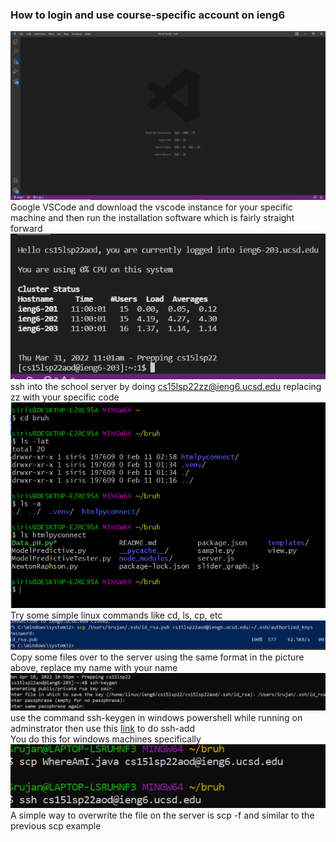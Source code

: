 ### **How to login and use course-specific account on ieng6**  
![VScodeFile](image1.png)
Google VSCode and download the vscode instance for your specific machine and then run the installation software which is fairly straight forward  
![Remotely Connecting](image4.png)
ssh into the school server by doing cs15lsp22zz@ieng6.ucsd.edu
replacing zz with your specific code
![Trying Some Commands](image3.png)
Try some simple linux commands like cd, ls, cp, etc
![Moving Files with scp](image5.png)
Copy some files over to the server using the same format in the picture above,
replace my name with your name
![Setting an SSH Key](image7.png)  
use the command ssh-keygen in windows powershell while running on adminstrator 
then use this [link](https://docs.microsoft.com/en-us/windows-server/administration/openssh/openssh_keymanagement#user-key-generation) to do ssh-add  
You do this for windows machines specifically  
![Optimizing Remote Running](image6.png)  
A simple way to overwrite the file on the server is scp -f and similar to the previous scp example
